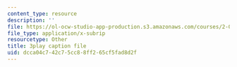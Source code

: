 ```yaml
---
content_type: resource
description: ''
file: https://ol-ocw-studio-app-production.s3.amazonaws.com/courses/2-003sc-engineering-dynamics-fall-2011/dcca04c742c75cc88ff265cf5fad8d2f_63sIgMvBuEQ.vtt
file_type: application/x-subrip
resourcetype: Other
title: 3play caption file
uid: dcca04c7-42c7-5cc8-8ff2-65cf5fad8d2f
---
```

